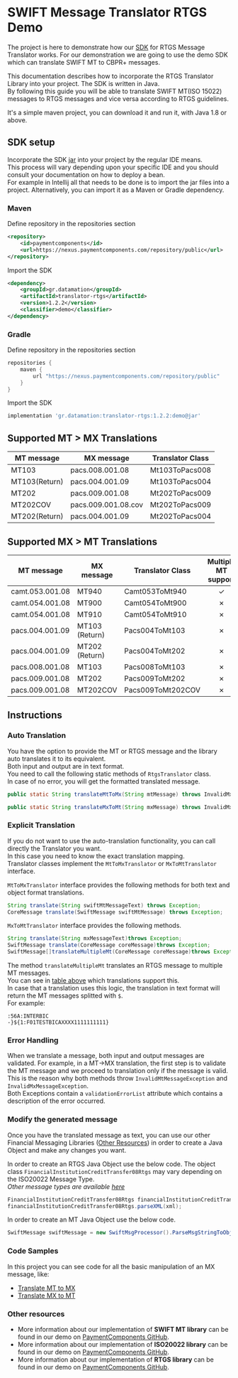# SWIFT Message Translator RTGS Demo

The project is here to demonstrate how our [SDK](https://www.paymentcomponents.com/messaging-libraries/) for RTGS
Message Translator works. For our demonstration we are going to use the demo SDK which can translate SWIFT MT to CBPR+ messages. 

This documentation describes how to incorporate the RTGS Translator Library into your project. The SDK is written in Java.  
By following this guide you will be able to translate SWIFT MT(ISO 15022) messages to RTGS messages 
and vice versa according to RTGS guidelines.

It's a simple maven project, you can download it and run it, with Java 1.8 or above.

## SDK setup
Incorporate the SDK [jar](https://nexus.paymentcomponents.com/repository/public/gr/datamation/translator-rtgs/1.2.2/translator-rtgs-1.2.2-demo.jar)
into your project by the regular IDE means.  
This process will vary depending upon your specific IDE and you should consult your documentation on how to deploy a bean.  
For example in Intellij all that needs to be done is to import the jar files into a project. Alternatively, you can import it as a Maven or Gradle dependency.

### Maven

Define repository in the repositories section
```xml
<repository>
    <id>paymentcomponents</id>
    <url>https://nexus.paymentcomponents.com/repository/public</url>
</repository>
```

Import the SDK
```xml
<dependency>
    <groupId>gr.datamation</groupId>
    <artifactId>translator-rtgs</artifactId>
    <version>1.2.2</version>
    <classifier>demo</classifier>
</dependency>
```

### Gradle 

Define repository in the repositories section
```groovy
repositories {
    maven {
        url "https://nexus.paymentcomponents.com/repository/public"
    }
}
```

Import the SDK
```groovy
implementation 'gr.datamation:translator-rtgs:1.2.2:demo@jar'
```

## Supported MT > MX Translations

| MT message    | MX message          | Translator Class     |
| ----------    | ----------          | ----------------     |
| MT103         | pacs.008.001.08     | Mt103ToPacs008       |
| MT103(Return) | pacs.004.001.09     | Mt103ToPacs004       |
| MT202         | pacs.009.001.08     | Mt202ToPacs009       |
| MT202COV      | pacs.009.001.08.cov | Mt202ToPacs009       |
| MT202(Return) | pacs.004.001.09     | Mt202ToPacs004       |

## Supported MX > MT Translations

| MT message          | MX message     | Translator Class     | Multiple MT support |
| ----------          | ----------     | ----------------     | :-----------------: |
| camt.053.001.08     | MT940          | Camt053ToMt940       | &check;             |
| camt.054.001.08     | MT900          | Camt054ToMt900       | &cross;             |
| camt.054.001.08     | MT910          | Camt054ToMt910       | &cross;             |
| pacs.004.001.09     | MT103 (Return) | Pacs004ToMt103       | &cross;             |
| pacs.004.001.09     | MT202 (Return) | Pacs004ToMt202       | &cross;             |
| pacs.008.001.08     | MT103          | Pacs008ToMt103       | &cross;             |
| pacs.009.001.08     | MT202          | Pacs009ToMt202       | &cross;             |
| pacs.009.001.08     | MT202COV       | Pacs009ToMt202COV    | &cross;             |

## Instructions

### Auto Translation

You have the option to provide the MT or RTGS message and the library auto translates it to its equivalent.  
Both input and output are in text format.  
You need to call the following static methods of `RtgsTranslator` class.  
In case of no error, you will get the formatted translated message.
```java
public static String translateMtToMx(String mtMessage) throws InvalidMxMessageException, InvalidMtMessageException
```
```java
public static String translateMxToMt(String mxMessage) throws InvalidMxMessageException, InvalidMxMessageException
```

### Explicit Translation

If you do not want to use the auto-translation functionality, you can call directly the Translator you want.  
In this case you need to know the exact translation mapping.  
Translator classes implement the `MtToMxTranslator` or `MxToMtTranslator` interface.

`MtToMxTranslator` interface provides the following methods for both text and object format translations.
```java
String translate(String swiftMtMessageText) throws Exception;
CoreMessage translate(SwiftMessage swiftMtMessage) throws Exception;
```

`MxToMtTranslator` interface provides the following methods.
```java
String translate(String mxMessageText)throws Exception;
SwiftMessage translate(CoreMessage coreMessage)throws Exception;
SwiftMessage[]translateMultipleMt(CoreMessage coreMessage)throws Exception;
```

The method `translateMultipleMt` translates an RTGS message to multiple MT messages.  
You can see in [table above](#supported-mx--mt-translations) which translations support this.  
In case that a translation uses this logic, the translation in text format will return the MT messages splitted with `$`.  
For example:
```
:56A:INTERBIC
-}${1:F01TESTBICAXXXX1111111111}
```

### Error Handling

When we translate a message, both input and output messages are validated. For example, in a MT→MX translation, the
first step is to validate the MT message and we proceed to translation only if the message is valid.  
This is the reason why both methods throw `InvalidMtMessageException` and `InvalidMxMessageException`.  
Both Exceptions contain a `validationErrorList` attribute which contains a description of the error occurred.

### Modify the generated message

Once you have the translated message as text, you can use our other Financial Messaging
Libraries ([Other Resources](#other-resources)) in order to create a Java Object and make any changes you want.

In order to create an RTGS Java Object use the below code. The object class `FinancialInstitutionCreditTransfer08Rtgs` may vary depending on the ISO20022 Message Type.   
_Other message types are available [here](https://github.com/Payment-Components/demo-iso20022#supported-target2-message-types)_
```java
FinancialInstitutionCreditTransfer08Rtgs financialInstitutionCreditTransfer08Rtgs = new FinancialInstitutionCreditTransfer08Rtgs();
financialInstitutionCreditTransfer08Rtgs.parseXML(xml);
```

In order to create an MT Java Object use the below code.
```java
SwiftMessage swiftMessage = new SwiftMsgProcessor().ParseMsgStringToObject(translatedMessage);
```

### Code Samples

In this project you can see code for all the basic manipulation of an MX message, like:
- [Translate MT to MX](src/main/java/com/paymentcomponents/swift/translator/TranslateMtToMx.java)
- [Translate MX to MT](src/main/java/com/paymentcomponents/swift/translator/TranslateMxToMt.java)

### Other resources

- More information about our implementation of **SWIFT MT library** can be found in our demo on [PaymentComponents GitHub](https://github.com/Payment-Components/demo-swift-mt).
- More information about our implementation of **ISO20022 library** can be found in our demo on [PaymentComponents GitHub](https://github.com/Payment-Components/demo-iso20022).
- More information about our implementation of **RTGS library** can be found in our demo on [PaymentComponents GitHub](https://github.com/Payment-Components/demo-iso20022#target2-rtgs-messages).
